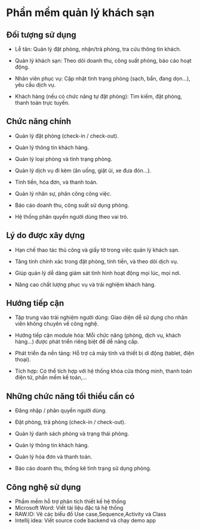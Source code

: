 # Phần mềm quản lý khách sạn
## Đối tượng sử dụng
- Lễ tân: Quản lý đặt phòng, nhận/trả phòng, tra cứu thông tin khách.

- Quản lý khách sạn: Theo dõi doanh thu, công suất phòng, báo cáo hoạt động.

- Nhân viên phục vụ: Cập nhật tình trạng phòng (sạch, bẩn, đang dọn...), yêu cầu dịch vụ.

- Khách hàng (nếu có chức năng tự đặt phòng): Tìm kiếm, đặt phòng, thanh toán trực tuyến.

## Chức năng chính
- Quản lý đặt phòng (check-in / check-out).

- Quản lý thông tin khách hàng.

- Quản lý loại phòng và tình trạng phòng.

- Quản lý dịch vụ đi kèm (ăn uống, giặt ủi, xe đưa đón...).

- Tính tiền, hóa đơn, và thanh toán.

- Quản lý nhân sự, phân công công việc.

- Báo cáo doanh thu, công suất sử dụng phòng.

- Hệ thống phân quyền người dùng theo vai trò.

## Lý do được xây dựng
- Hạn chế thao tác thủ công và giấy tờ trong việc quản lý khách sạn.

- Tăng tính chính xác trong đặt phòng, tính tiền, và theo dõi dịch vụ.

- Giúp quản lý dễ dàng giám sát tình hình hoạt động mọi lúc, mọi nơi.

- Nâng cao chất lượng phục vụ và trải nghiệm khách hàng.

## Hướng tiếp cận
- Tập trung vào trải nghiệm người dùng: Giao diện dễ sử dụng cho nhân viên không chuyên về công nghệ.

- Hướng tiếp cận module hóa: Mỗi chức năng (phòng, dịch vụ, khách hàng...) được phát triển riêng biệt để dễ nâng cấp.

- Phát triển đa nền tảng: Hỗ trợ cả máy tính và thiết bị di động (tablet, điện thoại).

- Tích hợp: Có thể tích hợp với hệ thống khóa cửa thông minh, thanh toán điện tử, phần mềm kế toán,...

## Những chức năng tối thiểu cần có
- Đăng nhập / phân quyền người dùng.

- Đặt phòng, trả phòng (check-in / check-out).

- Quản lý danh sách phòng và trạng thái phòng.

- Quản lý thông tin khách hàng.

- Quản lý hóa đơn và thanh toán.

- Báo cáo doanh thu, thống kê tình trạng sử dụng phòng.

## Công nghệ sử dụng 
- Phầm mềm hỗ trợ phân tích thiết kế hệ thống
- Microsoft Word: Viết tài liệu đặc tả hệ thống
- RAW.IO: Vẽ các biểu đồ Use case,Sequence,Activity và Class
- Intellij idea: Viết source code backend và chạy demo app

